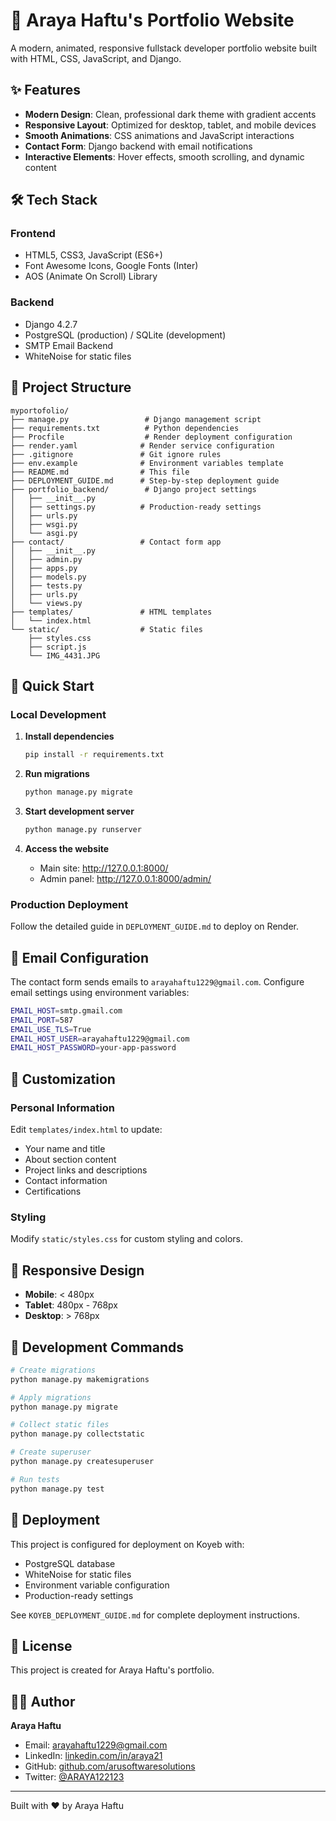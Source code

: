 # 🚀 Araya Haftu's Portfolio Website

A modern, animated, responsive fullstack developer portfolio website built with HTML, CSS, JavaScript, and Django.

## ✨ Features

- **Modern Design**: Clean, professional dark theme with gradient accents
- **Responsive Layout**: Optimized for desktop, tablet, and mobile devices
- **Smooth Animations**: CSS animations and JavaScript interactions
- **Contact Form**: Django backend with email notifications
- **Interactive Elements**: Hover effects, smooth scrolling, and dynamic content

## 🛠️ Tech Stack

### Frontend
- HTML5, CSS3, JavaScript (ES6+)
- Font Awesome Icons, Google Fonts (Inter)
- AOS (Animate On Scroll) Library

### Backend
- Django 4.2.7
- PostgreSQL (production) / SQLite (development)
- SMTP Email Backend
- WhiteNoise for static files

## 📁 Project Structure

```
myportofolio/
├── manage.py                 # Django management script
├── requirements.txt          # Python dependencies
├── Procfile                  # Render deployment configuration
├── render.yaml              # Render service configuration
├── .gitignore               # Git ignore rules
├── env.example              # Environment variables template
├── README.md                # This file
├── DEPLOYMENT_GUIDE.md      # Step-by-step deployment guide
├── portfolio_backend/        # Django project settings
│   ├── __init__.py
│   ├── settings.py          # Production-ready settings
│   ├── urls.py
│   ├── wsgi.py
│   └── asgi.py
├── contact/                 # Contact form app
│   ├── __init__.py
│   ├── admin.py
│   ├── apps.py
│   ├── models.py
│   ├── tests.py
│   ├── urls.py
│   └── views.py
├── templates/               # HTML templates
│   └── index.html
└── static/                  # Static files
    ├── styles.css
    ├── script.js
    └── IMG_4431.JPG
```

## 🚀 Quick Start

### Local Development

1. **Install dependencies**
   ```bash
   pip install -r requirements.txt
   ```

2. **Run migrations**
   ```bash
   python manage.py migrate
   ```

3. **Start development server**
   ```bash
   python manage.py runserver
   ```

4. **Access the website**
   - Main site: http://127.0.0.1:8000/
   - Admin panel: http://127.0.0.1:8000/admin/

### Production Deployment

Follow the detailed guide in `DEPLOYMENT_GUIDE.md` to deploy on Render.

## 📧 Email Configuration

The contact form sends emails to `arayahaftu1229@gmail.com`. Configure email settings using environment variables:

```bash
EMAIL_HOST=smtp.gmail.com
EMAIL_PORT=587
EMAIL_USE_TLS=True
EMAIL_HOST_USER=arayahaftu1229@gmail.com
EMAIL_HOST_PASSWORD=your-app-password
```

## 🎨 Customization

### Personal Information
Edit `templates/index.html` to update:
- Your name and title
- About section content
- Project links and descriptions
- Contact information
- Certifications

### Styling
Modify `static/styles.css` for custom styling and colors.

## 📱 Responsive Design

- **Mobile**: < 480px
- **Tablet**: 480px - 768px
- **Desktop**: > 768px

## 🔧 Development Commands

```bash
# Create migrations
python manage.py makemigrations

# Apply migrations
python manage.py migrate

# Collect static files
python manage.py collectstatic

# Create superuser
python manage.py createsuperuser

# Run tests
python manage.py test
```

## 🚀 Deployment

This project is configured for deployment on Koyeb with:
- PostgreSQL database
- WhiteNoise for static files
- Environment variable configuration
- Production-ready settings

See `KOYEB_DEPLOYMENT_GUIDE.md` for complete deployment instructions.

## 📄 License

This project is created for Araya Haftu's portfolio.

## 👨‍💻 Author

**Araya Haftu**
- Email: arayahaftu1229@gmail.com
- LinkedIn: [linkedin.com/in/araya21](https://linkedin.com/in/araya21)
- GitHub: [github.com/arusoftwaresolutions](https://github.com/arusoftwaresolutions)
- Twitter: [@ARAYA122123](https://twitter.com/ARAYA122123)

---

Built with ❤️ by Araya Haftu